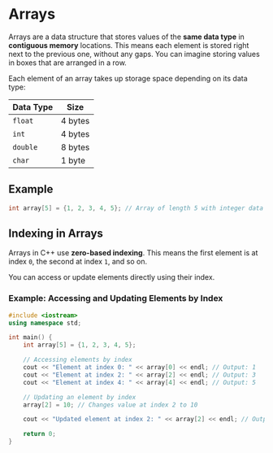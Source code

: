 # Arrays

Arrays are a data structure that stores values of the **same data type** in **contiguous memory** locations. This means each element is stored right next to the previous one, without any gaps. You can imagine storing values in boxes that are arranged in a row.

Each element of an array takes up storage space depending on its data type:

| Data Type | Size     |
|-----------|----------|
| `float`   | 4 bytes  |
| `int`     | 4 bytes  |
| `double`  | 8 bytes  |
| `char`    | 1 byte   |

## Example

```cpp
int array[5] = {1, 2, 3, 4, 5}; // Array of length 5 with integer data type

```

## Indexing in Arrays

Arrays in C++ use **zero-based indexing**. This means the first element is at index `0`, the second at index `1`, and so on.

You can access or update elements directly using their index.

### Example: Accessing and Updating Elements by Index

```cpp
#include <iostream>
using namespace std;

int main() {
    int array[5] = {1, 2, 3, 4, 5};

    // Accessing elements by index
    cout << "Element at index 0: " << array[0] << endl; // Output: 1
    cout << "Element at index 2: " << array[2] << endl; // Output: 3
    cout << "Element at index 4: " << array[4] << endl; // Output: 5

    // Updating an element by index
    array[2] = 10; // Changes value at index 2 to 10

    cout << "Updated element at index 2: " << array[2] << endl; // Output: 10

    return 0;
}
